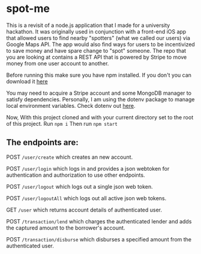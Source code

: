 # spot-me
This is a revisit of a node.js application that I made for a university hackathon. It was originally used in conjunction with a front-end iOS app that allowed users to find nearby "spotters" (what we called our users) via Google Maps API. The app would also find ways for users to be incentivized to save money and have spare change to "spot" someone. The repo that you are looking at contains a REST API that is powered by Stripe to move money from one user account to another.

Before running this make sure you have npm installed.
If you don't you can download it [here](https://www.npmjs.com/get-npm)

You may need to acquire a Stripe account and some MongoDB manager to satisfy dependencies. Personally, I am using the dotenv package to manage local environment variables. Check dotenv out [here](https://www.npmjs.com/package/dotenv).

Now, With this project cloned and with your current directory set to the root of this project.
Run `npm i`
Then run `npm start`

## The endpoints are:
POST `/user/create` which creates an new account.

POST `/user/login` which logs in and provides a json webtoken for authentication and authorization to use other endpoints.

POST `/user/logout` which logs out a single json web token.

POST `/user/logoutAll` which logs out all active json web tokens.

GET `/user` which returns account details of authenticated user.

POST `/transaction/lend` which charges the authenticated lender and adds the captured amount to the borrower's account.

POST `/transaction/disburse` which disburses a specified amount from the authenticated user.

